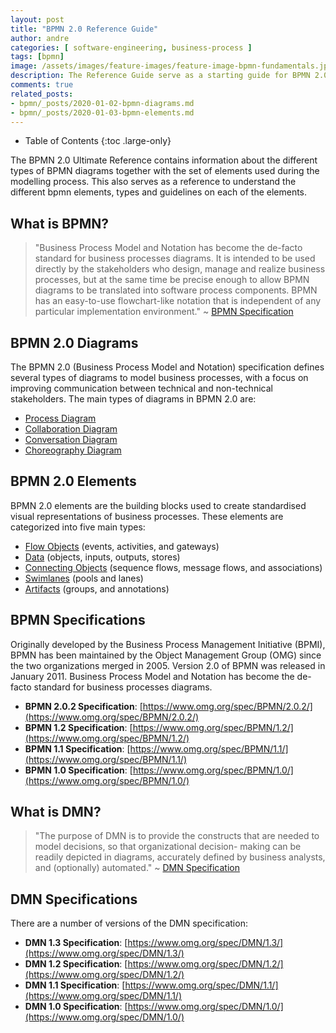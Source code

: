 ```yaml
---
layout: post
title: "BPMN 2.0 Reference Guide"
author: andre
categories: [ software-engineering, business-process ]
tags: [bpmn]
image: /assets/images/feature-images/feature-image-bpmn-fundamentals.jpg
description: The Reference Guide serve as a starting guide for BPMN 2.0 with information, examples and links.
comments: true
related_posts:
- bpmn/_posts/2020-01-02-bpmn-diagrams.md
- bpmn/_posts/2020-01-03-bpmn-elements.md
---
```


- Table of Contents
{:toc .large-only}

The BPMN 2.0 Ultimate Reference contains information about the different types of BPMN diagrams together with the set of
elements used during the modelling process. This also serves as a reference to understand the different bpmn elements, 
types and guidelines on each of the elements.

## What is BPMN?
> "Business Process Model and Notation has become the de-facto standard for business processes diagrams. It is intended 
> to be used directly by the stakeholders who design, manage and realize business processes, but at the same time be 
> precise enough to allow BPMN diagrams to be translated into software process components. BPMN has an easy-to-use 
> flowchart-like notation that is independent of any particular implementation environment." ~ [BPMN Specification](https://www.omg.org/spec/BPMN/2.0.2/)

## BPMN 2.0 Diagrams
The BPMN 2.0 (Business Process Model and Notation) specification defines several types of diagrams to model business processes, with a focus on improving communication between technical and non-technical stakeholders. The main types of diagrams in BPMN 2.0 are:

* [Process Diagram](/bpmn-diagrams#process-diagram)
* [Collaboration Diagram](/bpmn-diagrams#collaboration-diagram)
* [Conversation Diagram](bpmn-diagrams#conversation-diagram)
* [Choreography Diagram](/bpmn-diagrams#choreography-diagram)


## BPMN 2.0 Elements
BPMN 2.0 elements are the building blocks used to create standardised visual representations of business processes. These elements are categorized into five main types: 

* [Flow Objects](/bpmn-elements/#flow-objects) (events, activities, and gateways)
* [Data](/bpmn-elements/#data) (objects, inputs, outputs, stores)
* [Connecting Objects](/bpmn-elements/#connecting-objects) (sequence flows, message flows, and associations) 
* [Swimlanes](/bpmn-elements/#swimlanes) (pools and lanes) 
* [Artifacts](/bpmn-elements/#artifacts) (groups, and annotations)


## BPMN  Specifications
Originally developed by the Business Process Management Initiative (BPMI), BPMN has been maintained by the Object Management Group (OMG) since the two organizations merged in 2005. Version 2.0 of BPMN was released in January 2011. Business Process Model and Notation has become the de-facto standard for business processes diagrams.

* **BPMN 2.0.2 Specification**: [https://www.omg.org/spec/BPMN/2.0.2/](https://www.omg.org/spec/BPMN/2.0.2/)
* **BPMN 1.2 Specification**: [https://www.omg.org/spec/BPMN/1.2/](https://www.omg.org/spec/BPMN/1.2/)
* **BPMN 1.1 Specification**: [https://www.omg.org/spec/BPMN/1.1/](https://www.omg.org/spec/BPMN/1.1/)
* **BPMN 1.0 Specification**: [https://www.omg.org/spec/BPMN/1.0/](https://www.omg.org/spec/BPMN/1.0/)


## What is DMN?
> "The purpose of DMN is to provide the constructs that are needed to model decisions, so that organizational 
> decision- making can be readily depicted in diagrams, accurately defined by business analysts, and (optionally)
> automated." ~ [DMN Specification](https://www.omg.org/spec/DMN/1.3/PDF) 


## DMN Specifications
There are a number of versions of the DMN specification: 

* **DMN 1.3 Specification**: [https://www.omg.org/spec/DMN/1.3/](https://www.omg.org/spec/DMN/1.3/)
* **DMN 1.2 Specification**: [https://www.omg.org/spec/DMN/1.2/](https://www.omg.org/spec/DMN/1.2/)
* **DMN 1.1 Specification**: [https://www.omg.org/spec/DMN/1.1/](https://www.omg.org/spec/DMN/1.1/)
* **DMN 1.0 Specification**: [https://www.omg.org/spec/DMN/1.0/](https://www.omg.org/spec/DMN/1.0/)